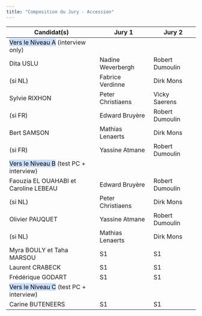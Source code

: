```yaml
---
title: "Composition du Jury - Accession"
---
```

| Candidat(s)                                                                        | Jury 1            | Jury 2          |
| ---------------------------------------------------------------------------------- | ----------------- | --------------- |
| <mark style="background: #ADCCFFA6;">Vers le Niveau A</mark> (interview only)      |                   |                 |
| Dita USLU                                                                          | Nadine Weverbergh | Robert Dumoulin |
| (si NL)                                                                            | Fabrice Verdinne  | Dirk Mons       |
| Sylvie RIXHON                                                                      | Peter Christiaens | Vicky Saerens   |
| (si FR)                                                                            | Edward Bruyère    | Robert Dumoulin |
| Bert SAMSON                                                                        | Mathias Lenaerts  | Dirk Mons       |
| (si FR)                                                                            | Yassine Atmane    | Robert Dumoulin |
| <mark style="background: #ADCCFFA6;">Vers le Niveau B</mark> (test PC + interview) |                   |                 |
| Faouzia EL OUAHABI et Caroline LEBEAU                                              | Edward Bruyère    | Robert Dumoulin |
| (si NL)                                                                            | Peter Christiaens | Dirk Mons       |
| Olivier PAUQUET                                                                    | Yassine Atmane    | Robert Dumoulin |
| (si NL)                                                                            | Mathias Lenaerts  | Dirk Mons       |
| Myra BOULY et Taha MARSOU                                                          | S1                | S1              |
| Laurent CRABECK                                                                    | S1                | S1              |
| Frédérique GODART                                                                  | S1                | S1              |
| <mark style="background: #ADCCFFA6;">Vers le Niveau C</mark> (test PC + interview) |                   |                 |
| Carine BUTENEERS                                                                   | S1                | S1              |